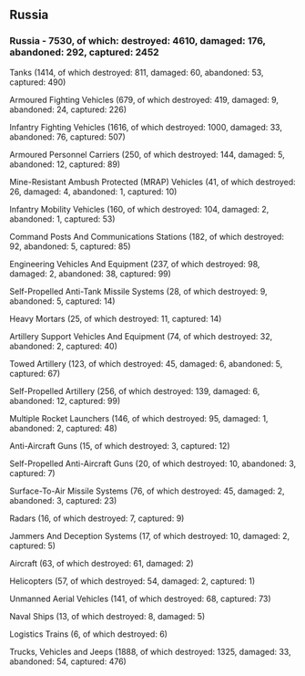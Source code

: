 
 
 ## Russia
 
 ### Russia - 7530, of which: destroyed: 4610, damaged: 176, abandoned: 292, captured: 2452

 

 

 Tanks (1414, of which destroyed: 811, damaged: 60, abandoned: 53, captured: 490)

 Armoured Fighting Vehicles (679, of which destroyed: 419, damaged: 9, abandoned: 24, captured: 226)

 Infantry Fighting Vehicles (1616, of which destroyed: 1000, damaged: 33, abandoned: 76, captured: 507)

 Armoured Personnel Carriers (250, of which destroyed: 144, damaged: 5, abandoned: 12, captured: 89)

 Mine-Resistant Ambush Protected (MRAP) Vehicles (41, of which destroyed: 26, damaged: 4, abandoned: 1, captured: 10)

 Infantry Mobility Vehicles (160, of which destroyed: 104, damaged: 2, abandoned: 1, captured: 53)

 Command Posts And Communications Stations (182, of which destroyed: 92, abandoned: 5, captured: 85)

 Engineering Vehicles And Equipment (237, of which destroyed: 98, damaged: 2, abandoned: 38, captured: 99)

 Self-Propelled Anti-Tank Missile Systems (28, of which destroyed: 9, abandoned: 5, captured: 14)

 Heavy Mortars (25, of which destroyed: 11, captured: 14)

 Artillery Support Vehicles And Equipment (74, of which destroyed: 32, abandoned: 2, captured: 40)

 Towed Artillery (123, of which destroyed: 45, damaged: 6, abandoned: 5, captured: 67)

 Self-Propelled Artillery (256, of which destroyed: 139, damaged: 6, abandoned: 12, captured: 99)

 Multiple Rocket Launchers (146, of which destroyed: 95, damaged: 1, abandoned: 2, captured: 48)

 Anti-Aircraft Guns (15, of which destroyed: 3, captured: 12)

 Self-Propelled Anti-Aircraft Guns (20, of which destroyed: 10, abandoned: 3, captured: 7)

 Surface-To-Air Missile Systems (76, of which destroyed: 45, damaged: 2, abandoned: 3, captured: 23)

 Radars (16, of which destroyed: 7, captured: 9)

 Jammers And Deception Systems (17, of which destroyed: 10, damaged: 2, captured: 5)

 Aircraft (63, of which destroyed: 61, damaged: 2)

 Helicopters (57, of which destroyed: 54, damaged: 2, captured: 1)

 Unmanned Aerial Vehicles (141, of which destroyed: 68, captured: 73)

 Naval Ships (13, of which destroyed: 8, damaged: 5)

 Logistics Trains (6, of which destroyed: 6)

 Trucks, Vehicles and Jeeps (1888, of which destroyed: 1325, damaged: 33, abandoned: 54, captured: 476)


